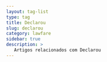 ```yaml
---
layout: tag-list
type: tag
title: Declarou
slug: declarou
category: lawfare
sidebar: true
description: >
   Artigos relacionados com Declarou
---
```

